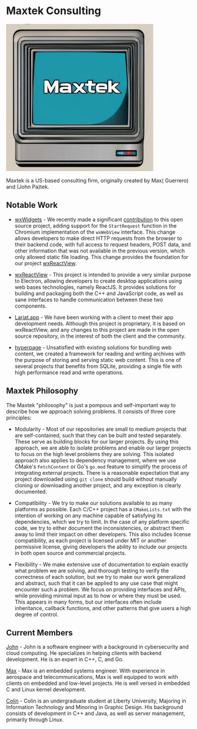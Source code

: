# Maxtek Consulting

![Maxtek Consulting](https://github.com/maxtek6/.github/blob/main/profile/logo.jpeg)

Maxtek is a US-based consulting firm, originally created by Max( Guerrero) and (John Pa)tek.

## Notable Work

+ [wxWidgets](https://github.com/wxWidgets/wxWidgets) - We recently made a significant [contribution](https://github.com/wxWidgets/wxWidgets/pull/25425) to this open source project, adding support for the `StartRequest` function in the Chromium implementation of the `wxWebView` interface. This change allows developers to make direct HTTP requests from the browser to their backend code, with full access to request headers, POST data, and other information that was not available in the previous version, which only allowed static file loading. This change provides the foundation for our project [wxReactView](https://github.com/maxtek6/wxReactView).

+ [wxReactView](https://github.com/maxtek6/wxReactView) - This project is intended to provide a very similar purpose to Electron, allowing developers to create desktop applications using web bases technologies, namely ReactJS. It provides solutions for building and packaging both the C++ and JavaScript code, as well as sane interfaces to handle communication between these two components.

+ [Lariat.app](https://github.com/lariat-app) - We have been working with a client to meet their app development needs. Although this project is proprietary, it is based on wxReactView, and any changes to this project are made in the open source repository, in the interest of both the client and the community.

+ [hyperpage](hhttps://github.com/maxtek6/hyperpage) - Unsatisfied with existing solutions for bundling web content, we created a framework for reading and writing archives with the purpose of storing and serving static web content. This is one of several projects that benefits from SQLite, providing a single file with high performance read and write operations.

## Maxtek Philosophy

The Maxtek "philosophy" is just a pompous and self-important way to describe how we approach solving problems. It consists of three core principles:

+ Modularity - Most of our repositories are small to medium projects that are self-contained, such that they can be built and tested separately. These serve as building blocks for our larger projects. By using this approach, we are able to isolate problems and enable our larger projects to focus on the high level problems they are solving. This isolated approach also applies to dependency management, where we use CMake's `FetchContent` or Go's `go.mod` feature to simplify the process of integrating external projects. There is a reasonable expectation that any project downloaded using `git clone` should build without manually cloning or downloading another project, and any exception is clearly documented.

+ Compatibility - We try to make our solutions available to as many platforms as possible. Each C/C++ project has a `CMakeLists.txt` with the intention of working on any machine capable of satisfying its dependencies, which we try to limit. In the case of any platform specific code, we try to either document the inconsistencies, or abstract them away to limit their impact on other developers. This also includes license compatibility, as each project is licensed under MIT or another permissive license, giving developers the ability to include our projects in both open source and commercial projects.

+ Flexibility - We make extensive use of documentation to explain exactly what problem we are solving, and thorough testing to verify the correctness of each solution, but we try to make our work generalized and abstract, such that it can be applied to any use case that might encounter such a problem. We focus on providing interfaces and APIs, while providing minimal input as to how or where they must be used. This appears in many forms, but our interfaces often include inheritance, callback functions, and other patterns that give users a high degree of control.

## Current Members

[John](https://github.com/johnpatek) - John is a software engineer with a background in cybersecurity and cloud computing. He specializes in helping clients with 
backend development. He is an expert in C++, C, and Go.

[Max](https://github.com/a6guerre) - Max is an embedded systems engineer. With experience in aerospace and telecommunications, Max is well equipped to work with clients on embedded and low-level projects. He is well versed in embedded C and Linux kernel development.

[Colin](https://github.com/cstap14) - Colin is an undergraduate student at Liberty University, Majoring in Information Technology and Minoring in Graphic Design. His background consists of development in C++ and Java, as well as server management, primarily through Linux.
